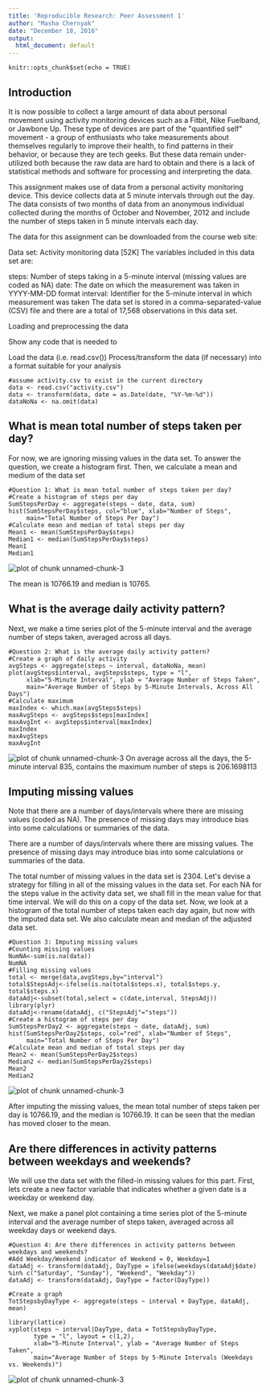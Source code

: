 ```yaml
---
title: 'Reproducible Research: Peer Assessment 1'
author: "Masha Chernyak"
date: "December 18, 2016"
output:
  html_document: default
---
```


```{r setup, include=FALSE}
knitr::opts_chunk$set(echo = TRUE)
```

## Introduction

It is now possible to collect a large amount of data about personal movement using activity monitoring devices such as a Fitbit, Nike Fuelband, or Jawbone Up. These type of devices are part of the "quantified self" movement - a group of enthusiasts who take measurements about themselves regularly to improve their health, to find patterns in their behavior, or because they are tech geeks. But these data remain under-utilized both because the raw data are hard to obtain and there is a lack of statistical methods and software for processing and interpreting the data.

This assignment makes use of data from a personal activity monitoring device. This device collects data at 5 minute intervals through out the day. The data consists of two months of data from an anonymous individual collected during the months of October and November, 2012 and include the number of steps taken in 5 minute intervals each day.

The data for this assignment can be downloaded from the course web site:

Data set: Activity monitoring data [52K]
The variables included in this data set are:

steps: Number of steps taking in a 5-minute interval (missing values are coded as NA)
date: The date on which the measurement was taken in YYYY-MM-DD format
interval: Identifier for the 5-minute interval in which measurement was taken
The data set is stored in a comma-separated-value (CSV) file and there are a total of 17,568 observations in this data set.

Loading and preprocessing the data

Show any code that is needed to

Load the data (i.e. read.csv())
Process/transform the data (if necessary) into a format suitable for your analysis

```{r}
#assume activity.csv to exist in the current directory
data <- read.csv("activity.csv")
data <- transform(data, date = as.Date(date, "%Y-%m-%d"))
dataNoNa <- na.omit(data)
```

## What is mean total number of steps taken per day?

For now, we are ignoring missing values in the data set.
To answer the question, we create a histogram first. Then, we calculate a mean and medium of the data set

```{r}
#Question 1: What is mean total number of steps taken per day?
#Create a histogram of steps per day
SumStepsPerDay <- aggregate(steps ~ date, data, sum)
hist(SumStepsPerDay$steps, col="blue", xlab="Number of Steps",
     main="Total Number of Steps Per Day")
#Calculate mean and median of total steps per day
Mean1 <- mean(SumStepsPerDay$steps)
Median1 <- median(SumStepsPerDay$steps)
Mean1
Median1
```
![plot of chunk unnamed-chunk-3](figure/pa_q1.png) 

The mean is 10766.19 and median is 10765.

## What is the average daily activity pattern?

Next, we make a time series plot of the 5-minute interval and the average number of steps taken, averaged across all days.


```{r}
#Question 2: What is the average daily activity pattern?
#Create a graph of daily activity
avgSteps <- aggregate(steps ~ interval, dataNoNa, mean)
plot(avgSteps$interval, avgSteps$steps, type = "l",
     xlab="5-Minute Interval", ylab = "Average Number of Steps Taken",
     main="Average Number of Steps by 5-Minute Intervals, Across All Days")
#Calculate maximum
maxIndex <- which.max(avgSteps$steps)
maxAvgSteps <- avgSteps$steps[maxIndex]
maxAvgInt <- avgSteps$interval[maxIndex]
maxIndex
maxAvgSteps
maxAvgInt
```

![plot of chunk unnamed-chunk-3](figure/pa_q2.png) 
On average across all the days, the 5-minute interval 835, contains the maximum number of steps is 206.1698113

## Imputing missing values

Note that there are a number of days/intervals where there are missing values (coded as NA). The presence of missing days may introduce bias into some calculations or summaries of the data.

There are a number of days/intervals where there are missing values. The presence of missing days may introduce bias into some calculations or summaries of the data.

The total number of missing values in the data set is 2304. Let's devise a strategy for filling in all of the missing values in the data set. For each NA for the steps value in the activity data set, we shall fill in the mean value for that time interval. We will do this on a copy of the data set.
Now, we look at a histogram of the total number of steps taken each day again, but now with the imputed data set. We also calculate mean and median of the adjusted data set.

```{r}
#Question 3: Imputing missing values
#Counting missing values
NumNA<-sum(is.na(data))
NumNA
#Filling missing values
total <- merge(data,avgSteps,by="interval")
total$StepsAdj<-ifelse(is.na(total$steps.x), total$steps.y, total$steps.x)
dataAdj<-subset(total,select = c(date,interval, StepsAdj))
library(plyr)
dataAdj<-rename(dataAdj, c("StepsAdj"="steps"))
#Create a histogram of steps per day
SumStepsPerDay2 <- aggregate(steps ~ date, dataAdj, sum)
hist(SumStepsPerDay2$steps, col="red", xlab="Number of Steps",
     main="Total Number of Steps Per Day")
#Calculate mean and median of total steps per day
Mean2 <- mean(SumStepsPerDay2$steps)
Median2 <- median(SumStepsPerDay2$steps)
Mean2
Median2
```

![plot of chunk unnamed-chunk-3](figure/pa_q3.png) 

After imputing the missing values, the mean total number of steps taken per day is 10766.19, and the median is 10766.19. It can be seen that the median has moved closer to the mean.

## Are there differences in activity patterns between weekdays and weekends?

We will use the data set with the filled-in missing values for this part. First, lets create a new factor variable that indicates whether a given date is a weekday or weekend day.

Next, we make a panel plot containing a time series plot of the 5-minute interval and the average number of steps taken, averaged across all weekday days or weekend days.
```{r}
#Question 4: Are there differences in activity patterns between weekdays and weekends?
#Add Weekday/Weekend indicator of Weekend = 0, Weekday=1
dataAdj <- transform(dataAdj, DayType = ifelse(weekdays(dataAdj$date) %in% c("Saturday", "Sunday"), "Weekend", "Weekday"))
dataAdj <- transform(dataAdj, DayType = factor(DayType))

#Create a graph
TotStepsbyDayType <- aggregate(steps ~ interval + DayType, dataAdj, mean)

library(lattice)
xyplot(steps ~ interval|DayType, data = TotStepsbyDayType,
       type = "l", layout = c(1,2),
       xlab="5-Minute Interval", ylab = "Average Number of Steps Taken",
       main="Average Number of Steps by 5-Minute Intervals (Weekdays vs. Weekends)")
```
![plot of chunk unnamed-chunk-3](figure/pa_q4.png) 
